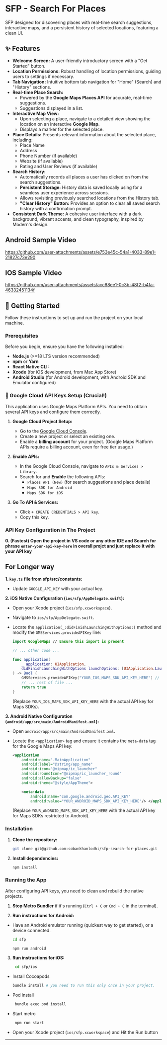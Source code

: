 # SFP - Search For Places

SFP designed for discovering places with real-time search suggestions, interactive maps, and a persistent history of selected locations, featuring a clean UI.

## ✨ Features

* **Welcome Screen:** A user-friendly introductory screen with a "Get Started" button.
* **Location Permissions:** Robust handling of location permissions, guiding users to settings if necessary.
* **Tab Navigation:** Intuitive bottom tab navigation for "Home" (Search) and "History" sections.
* **Real-time Place Search:**
    * Powered by the **Google Maps Places API** for accurate, real-time suggestions.
    * Suggestions displayed in a list.
* **Interactive Map View:**
    * Upon selecting a place, navigate to a detailed view showing the location on an interactive **Google Map**.
    * Displays a marker for the selected place.
* **Place Details:** Presents relevant information about the selected place, including:
    * Place Name
    * Address
    * Phone Number (if available)
    * Website (if available)
    * Rating and User Reviews (if available)
* **Search History:**
    * Automatically records all places a user has clicked on from the search suggestions.
    * **Persistent Storage:** History data is saved locally using for a seamless user experience across sessions.
    * Allows revisiting previously searched locations from the History tab.
    * **"Clear History" Button:** Provides an option to clear all saved search history with a confirmation prompt.
* **Consistent Dark Theme:** A cohesive user interface with a dark background, vibrant accents, and clean typography, inspired by Modern's design.


## Android Sample Video 
https://github.com/user-attachments/assets/e753e45c-54a1-4033-89e1-21827c73e290


## IOS Sample Video 
https://github.com/user-attachments/assets/acc88ee1-0c3b-48f2-b4fa-46332451134f



## 🚀 Getting Started

Follow these instructions to set up and run the project on your local machine.

### Prerequisites

Before you begin, ensure you have the following installed:

* **Node.js** (>=18 LTS version recommended)
* **npm** or **Yarn** 
* **React Native CLI:**
* **Xcode** (for iOS development, from Mac App Store)
* **Android Studio** (for Android development, with Android SDK and Emulator configured)


### 🔑 Google Cloud API Keys Setup (Crucial!)

This application uses Google Maps Platform APIs. You need to obtain several API keys and configure them correctly.

1.  **Google Cloud Project Setup:**
    * Go to the [Google Cloud Console](https://console.cloud.google.com/).
    * Create a new project or select an existing one.
    * Enable a **billing account** for your project. (Google Maps Platform APIs require a billing account, even for free tier usage.)

2.  **Enable APIs:**
    * In the Google Cloud Console, navigate to `APIs & Services > Library`.
    * Search for and **Enable** the following APIs:
        * `Places API (New)` (for search suggestions and place details)
        * `Maps SDK for Android`
        * `Maps SDK for iOS`

3.  **Go To API & Services:**
    * Click `+ CREATE CREDENTIALS > API key`.
    * Copy this key.

### API Key Configuration in The Project

**0. (Fastest) Open the project in VS code or any other IDE and Search for phrase `enter-your-api-key-here` in overall projct and just replace it with your API key**

## For Longer way 

**1. `key.ts` file from sfp/src/constants:**

* Update `GOOGLE_API_KEY` with your actual key.

**2. iOS Native Configuration (`ios/sfp/AppDelegate.swift`):**

* Open your Xcode project (`ios/sfp.xcworkspace`).
* Navigate to `ios/sfp/AppDelegate.swift`.
* Locate the `application(_:didFinishLaunchingWithOptions:)` method and modify the `GMSServices.provideAPIKey` line:

    ```swift
    import GoogleMaps // Ensure this import is present

    // ... other code ...

    func application(
        _ application: UIApplication,
        didFinishLaunchingWithOptions launchOptions: [UIApplication.LaunchOptionsKey: Any]? = nil
    ) -> Bool {
        GMSServices.provideAPIKey("YOUR_IOS_MAPS_SDK_API_KEY_HERE") // <-- Add/Update this line
        // ... rest of file ...
        return true
    }
    ```
    (Replace `YOUR_IOS_MAPS_SDK_API_KEY_HERE` with the actual API key for Maps SDKs).

**3. Android Native Configuration (`android/app/src/main/AndroidManifest.xml`):**

* Open `android/app/src/main/AndroidManifest.xml`.
* Locate the `<application>` tag and ensure it contains the `meta-data` tag for the Google Maps API key:

    ```xml
    <application
        android:name=".MainApplication"
        android:label="@string/app_name"
        android:icon="@mipmap/ic_launcher"
        android:roundIcon="@mipmap/ic_launcher_round"
        android:allowBackup="false"
        android:theme="@style/AppTheme">

        <meta-data
            android:name="com.google.android.geo.API_KEY"
            android:value="YOUR_ANDROID_MAPS_SDK_API_KEY_HERE"/> </application>
    ```
    (Replace `YOUR_ANDROID_MAPS_SDK_API_KEY_HERE` with the actual API key for Maps SDKs restricted to Android).


### Installation

1.  **Clone the repository:**
    ```bash
    git clone git@github.com:sobankhanlodhi/sfp-search-for-places.git
    ```

2.  **Install dependencies:**
    ```bash
    npm install
    ```

### Running the App

After configuring API keys, you need to clean and rebuild the native projects.

1.  **Stop Metro Bundler** if it's running (`Ctrl + C` or `Cmd + C` in the terminal).

2.  **Run instructions for Android:**
  * Have an Android emulator running (quickest way to get started), or a device connected.
    ```bash
    cd sfp
     ```
    ```bash 
    npm run android
    ```
3. **Run instructions for iOS:**
   ```bash 
    cd sfp/ios
    ```
  * Install Cocoapods
    ```bash 
    bundle install # you need to run this only once in your project.
    ```
  * Pod install 
    ```bash 
     bundle exec pod install
    ```

  * Start metro 
    ```bash 
     npm run start
    ```
  
  * Open your Xcode project (`ios/sfp.xcworkspace`)
   and Hit the Run button

---
